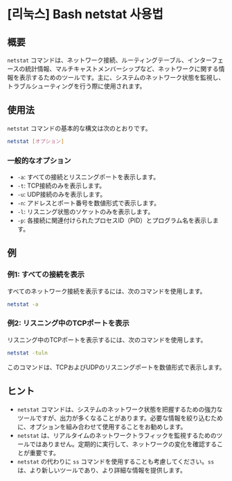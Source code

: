 # [리눅스] Bash netstat 사용법

## 概要
`netstat` コマンドは、ネットワーク接続、ルーティングテーブル、インターフェースの統計情報、マルチキャストメンバーシップなど、ネットワークに関する情報を表示するためのツールです。主に、システムのネットワーク状態を監視し、トラブルシューティングを行う際に使用されます。

## 使用法
`netstat` コマンドの基本的な構文は次のとおりです。

```bash
netstat [オプション]
```

### 一般的なオプション
- `-a`: すべての接続とリスニングポートを表示します。
- `-t`: TCP接続のみを表示します。
- `-u`: UDP接続のみを表示します。
- `-n`: アドレスとポート番号を数値形式で表示します。
- `-l`: リスニング状態のソケットのみを表示します。
- `-p`: 各接続に関連付けられたプロセスID（PID）とプログラム名を表示します。

## 例
### 例1: すべての接続を表示
すべてのネットワーク接続を表示するには、次のコマンドを使用します。

```bash
netstat -a
```

### 例2: リスニング中のTCPポートを表示
リスニング中のTCPポートを表示するには、次のコマンドを使用します。

```bash
netstat -tuln
```

このコマンドは、TCPおよびUDPのリスニングポートを数値形式で表示します。

## ヒント
- `netstat` コマンドは、システムのネットワーク状態を把握するための強力なツールですが、出力が多くなることがあります。必要な情報を絞り込むために、オプションを組み合わせて使用することをお勧めします。
- `netstat` は、リアルタイムのネットワークトラフィックを監視するためのツールではありません。定期的に実行して、ネットワークの変化を確認することが重要です。
- `netstat` の代わりに `ss` コマンドを使用することも考慮してください。`ss` は、より新しいツールであり、より詳細な情報を提供します。